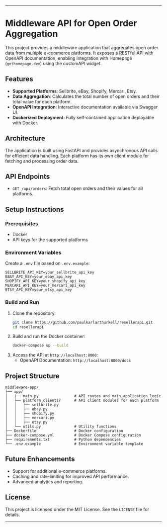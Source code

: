 
---

# Middleware API for Open Order Aggregation

This project provides a middleware application that aggregates open order data from multiple e-commerce platforms. It exposes a RESTful API with OpenAPI documentation, enabling integration with Homepage (`gethomepage.dev`) using the customAPI widget.

## Features
- **Supported Platforms**: Sellbrite, eBay, Shopify, Mercari, Etsy.
- **Data Aggregation**: Calculates the total number of open orders and their total value for each platform.
- **OpenAPI Integration**: Interactive documentation available via Swagger UI.
- **Dockerized Deployment**: Fully self-contained application deployable with Docker.

## Architecture
The application is built using FastAPI and provides asynchronous API calls for efficient data handling. Each platform has its own client module for fetching and processing order data.

## API Endpoints
- `GET /api/orders`: Fetch total open orders and their values for all platforms.

## Setup Instructions

### Prerequisites
- Docker
- API keys for the supported platforms

### Environment Variables
Create a `.env` file based on `.env.example`:
```plaintext
SELLBRITE_API_KEY=your_sellbrite_api_key
EBAY_API_KEY=your_ebay_api_key
SHOPIFY_API_KEY=your_shopify_api_key
MERCARI_API_KEY=your_mercari_api_key
ETSY_API_KEY=your_etsy_api_key
```

### Build and Run
1. Clone the repository:
   ```bash
   git clone https://github.com/paulkarlarthurkell/resellerapi.git
   cd resellerapi
   ```
2. Build and run the Docker container:
   ```bash
   docker-compose up --build
   ```
3. Access the API at `http://localhost:8000`:
   - OpenAPI Documentation: `http://localhost:8000/docs`

## Project Structure
```plaintext
middleware-app/
├── app/
│   ├── main.py                # API routes and main application logic
│   ├── platform_clients/      # API client modules for each platform
│   │   ├── sellbrite.py
│   │   ├── ebay.py
│   │   ├── shopify.py
│   │   ├── mercari.py
│   │   ├── etsy.py
│   └── utils.py               # Utility functions
├── Dockerfile                 # Docker configuration
├── docker-compose.yml         # Docker Compose configuration
├── requirements.txt           # Python dependencies
└── .env.example               # Environment variable template
```

## Future Enhancements
- Support for additional e-commerce platforms.
- Caching and rate-limiting for improved API performance.
- Advanced analytics and reporting.

## License
This project is licensed under the MIT License. See the `LICENSE` file for details.

---
